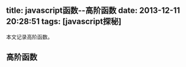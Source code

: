 title: javascript函数--高阶函数
date: 2013-12-11 20:28:51
tags: [javascript探秘]
---

本文记录高阶函数。

高阶函数
----------------------



<!--more-->